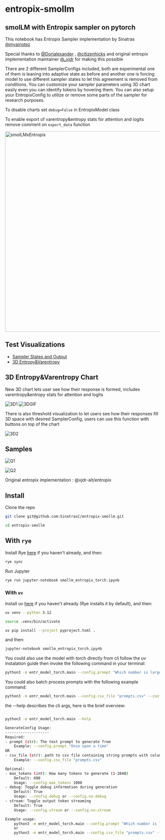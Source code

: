 # entropix-smollm
## smolLM with Entropix sampler on pytorch

This notebook has Entropix Sampler implementation by Sinatras [@myainotez](https://x.com/myainotez)

Special thanks to [@Dorialexander](https://x.com/Dorialexander) , [@citizenhicks](https://x.com/citizenhicks) and original entropix implementation maintainer [@_xjdr](https://x.com/_xjdr) for making this possible

There are 2 different SamplerConfigs included, both are experimental one of them is leaning into adaptive state as before and another one is forcing model to use different sampler states to let this agreement is removed from conditions. You can customize your sampler parameters using 3D chart easily even you can identify tokens by hovering them. You can also setup your EntropixConfig to utilize or remove some parts of the sampler for research purposes.

To disable charts set ```debug=False``` in EntropixModel class

To enable export of varentropy&entropy stats for attention and logits remove comment on ```export_data``` function

<img width="650" alt="smolLMxEntropix" src="https://github.com/user-attachments/assets/a7b1834b-4cd3-490b-983d-2479dc53c9e2">

## Test Visualizations
- [Sampler States and Output](https://sinatrasc.github.io/entropix-smollm/sampler)
- [3D Entropy&Varentropy](https://sinatrasc.github.io/entropix-smollm/)

## 3D Entropy&Varentropy Chart
New 3D chart lets user see how their response is formed, includes varentropy&entropy stats for attention and logits

![3D1](https://github.com/user-attachments/assets/4ecd74ec-6377-4961-8262-82286df8c765)
![3DGIF](https://github.com/user-attachments/assets/8c044476-bbe9-4849-b28a-e28b6f192418)

There is also threshold visualization to let users see how their responses fill 3D space with desired SamplerConfig, users can use this function with buttons on top of the chart

![3D2](https://github.com/user-attachments/assets/bf823633-e4eb-404c-be54-8f9ef9500565)

## Samples
![Q1](https://github.com/user-attachments/assets/adb455ef-d3bb-41b5-af14-815e048fded8)

![Q2](https://github.com/user-attachments/assets/062eaf0d-b0e1-4a21-98fe-b85adc8450e8)

Original entropix implementation : @xjdr-alt/entropix

## Install

Clone the repo

```sh
git clone git@github.com:SinatrasC/entropix-smollm.git

cd entropix-smollm
```

## With `rye`
Install Rye [here](https://rye.astral.sh/) if you haven't already, and then:

```sh
rye sync
```

Run Jupyter

```sh
rye run jupyter-notebook smollm_entropix_torch.ipynb
```


### With `uv`
Install uv [here](https://docs.astral.sh/uv/getting-started/installation/) if you haven't already (Rye installs it by default), and then:

```sh
uv venv --python 3.12

source .venv/bin/activate

uv pip install --project pyproject.toml .
```

and then:

```sh
jupyter-notebook smollm_entropix_torch.ipynb 
```

You could also use the model with torch directly from cli
follow the uv instalation guide then invoke the following command in your terminal:

```sh
python3 -m entr_model_torch.main --config.prompt "Which number is larger 9.11 or 9.9? be brief in your response" --config.stream --config.debug
```

You could also batch process prompts with the following example command:
```sh
python3 -m entr_model_torch.main --config.csv_file "prompts.csv" --config.no-stream --config.debug
```

the --help describes the cli args, here is the brief overview:

```sh

python3 -m entr_model_torch.main --help

GenerateConfig Usage:
--------------------
Required:
- prompt (str): The text prompt to generate from
    Example: --config.prompt "Once upon a time"
OR
- csv_file (str): path to csv file containing string prompts with column header 'prompts'
    Example: --config.csv_file "prompts.csv"

Optional:
- max_tokens (int): How many tokens to generate (1-2048)
    Default: 600
    Usage: --config.max_tokens 1000
- debug: Toggle debug information during generation
    Default: True
    Usage: --config.debug or --config.no-debug
- stream: Toggle output token streaming
    Default: True
    Usage: --config.stream or --config.no-stream

Example usage:
    python3 -m entr_model_torch.main --config.prompt "Which number is larger 9.11 or 9.9? be brief in your response" --config.stream --config.debug
    or
    python3 -m entr_model_torch.main --config.csv_file "prompts.csv" --config.no-stream --config.debug

```
